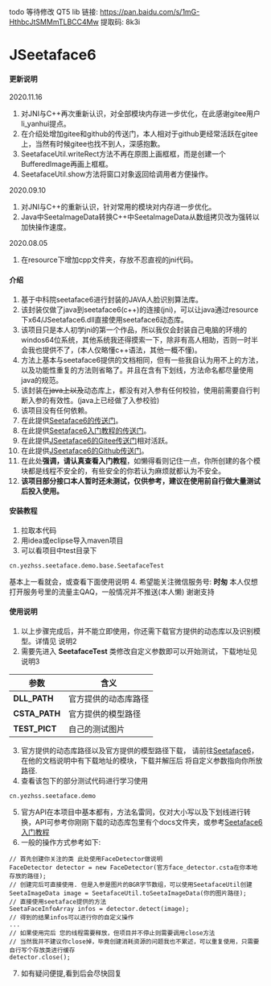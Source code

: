 
todo 等待修改
QT5 lib
链接: https://pan.baidu.com/s/1mG-HthbcJtSMMmTLBCC4Mw 提取码: 8k3i


# JSeetaface6

#### 更新说明

2020.11.16
1. 对JNI与C++再次重新认识，对全部模块内存进一步优化，在此感谢gitee用户li_yanhui提点。
2. 在介绍处增加gitee和github的传送门，本人相对于github更经常活跃在gitee上，当然有时候gitee也找不到人，深感抱歉。
3. SeetafaceUtil.writeRect方法不再在原图上画框框，而是创建一个BufferedImage再画上框框。
4. SeetafaceUtil.show方法将窗口对象返回给调用者方便操作。

2020.09.10
1. 对JNI与C++的重新认识，针对常用的模块对内存进一步优化。
2. Java中SeetaImageData转换C++中SeetaImageData从数组拷贝改为强转以加快操作速度。

2020.08.05
1. 在resource下增加cpp文件夹，存放不忍直视的jni代码。

#### 介绍
1. 基于中科院seetaface6进行封装的JAVA人脸识别算法库。
2. 该封装仅做了java到seetaface6(c++)的连接(jni)，可以让java通过resource下x64/JSeetaface6.dll直接使用seetaface6动态库。
3. 该项目只是本人初学jni的第一个作品，所以我仅会封装自己电脑的环境的windos64位系统，其他系统我还得摸索一下，除非有高人相助，否则一时半会我也提供不了，(本人仅略懂c++语法，其他一概不懂)。
4. 方法上基本与seetaface6提供的文档相同，但有一些我自认为用不上的方法，以及功能性重复的方法则省略了。并且在含有下划线，方法命名都尽量使用java的规范。
5. 该封装在~~java上以及~~动态库上，都没有对入参有任何校验，使用前需要自行判断入参的有效性。(java上已经做了入参校验)
6. 该项目没有任何依赖。
7. 在此提供[Seetaface6的传送门](https://github.com/seetafaceengine/SeetaFace6)。
8. 在此提供[Seetaface6入门教程的传送门](http://leanote.com/blog/post/5e7d6cecab64412ae60016ef)。
9. 在此提供[JSeetaface6的Gitee传送门](https://gitee.com/onionYe/JSeetaface6)相对活跃。
10. 在此提供[JSeetaface6的Github传送门](https://github.com/CongCongBig/JSeetaface6)。
11. 在此处**强调，请认真查看入门教程**，如懒得看则记住一点，你所创建的各个模块都是线程不安全的，有些安全的你若认为麻烦就都认为不安全。
12. **该项目部分接口本人暂时还未测试，仅供参考，建议在使用前自行做大量测试后投入使用。**


#### 安装教程

1.  拉取本代码
2.  用idea或eclipse导入maven项目
3.  可以看项目中test目录下
```
cn.yezhss.seetaface.demo.base.SeetafaceTest
```
基本上一看就会，或查看下面使用说明
4.  希望能关注微信服务号: **时匆** 本人仅想打开服务号里的流量主QAQ，一般情况并不推送(本人懒) 谢谢支持

#### 使用说明

1.  以上步骤完成后，并不能立即使用，你还需下载官方提供的动态库以及识别模型。详情见 说明2
2.  需要先进入 **SeetafaceTest** 类修改自定义参数即可以开始测试，下载地址见说明3

参数 | 含义
---|---
**DLL_PATH** | 官方提供的动态库路径
**CSTA_PATH** | 官方提供的模型路径
**TEST_PICT** | 自己的测试图片

3.  官方提供的动态库路径以及官方提供的模型路径下载， 请前往[Seetaface6](https://github.com/seetafaceengine/SeetaFace6)，在他的文档说明中有下载地址的模块，下载并解压后 将自定义参数指向你所放路径.
4.  查看该包下的部分测试代码进行学习使用
```
cn.yezhss.seetaface.demo
```
5.  官方API在本项目中基本都有，方法名雷同，仅对大小写以及下划线进行转换，API可参考你刚刚下载的动态库包里有个docs文件夹，或参考[Seetaface6入门教程](http://leanote.com/blog/post/5e7d6cecab64412ae60016ef)
6.  一般的操作方式参考如下:
```
// 首先创建你关注的类 此处使用FaceDetector做说明
FaceDetector detector = new FaceDetector(官方face_detector.csta在你本地存放的路径);
// 创建完后可直接使用. 但是入参是图片的BGR字节数组，可以使用SeetafaceUtil创建
SeetaImageData image = SeetafaceUtil.toSeetaImageData(你的图片路径);
// 直接使用seetaface提供的方法
SeetaFaceInfoArray infos = detector.detect(image);
// 得到的结果infos可以进行你的自定义操作
...
// 如果使用完后 您的线程需要释放，但项目并不停止则需要调用close方法
// 当然我并不建议你close掉，毕竟创建消耗资源的问题我也不累述，可以重复使用，只需要自行写个存放类进行缓存
detector.close();
```
7.  如有疑问便提,看到后会尽快回复
